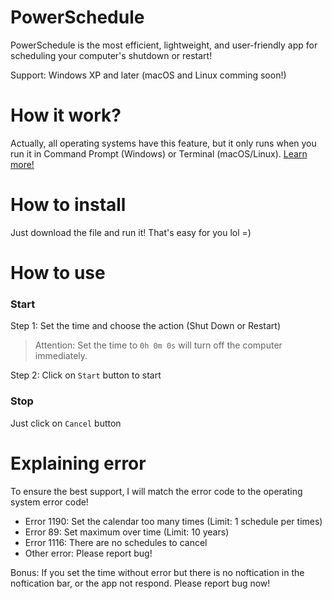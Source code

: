 # PowerSchedule

PowerSchedule is the most efficient, lightweight, and user-friendly app for scheduling your computer's shutdown or restart!

Support: Windows XP and later
(macOS and Linux comming soon!)

# How it work?
Actually, all operating systems have this feature, but it only runs when you run it in Command Prompt (Windows) or Terminal (macOS/Linux).
[Learn more!](https://gist.github.com/ddeveloperr/8504b7f2e7621f9f91d5045d575555cc)

# How to install

Just download the file and run it! That's easy for you lol =)

# How to use

### Start

Step 1: Set the time and choose the action (Shut Down or Restart)

> Attention: Set the time to `0h 0m 0s` will turn off the computer immediately.

Step 2: Click on `Start` button to start

### Stop

Just click on `Cancel` button

# Explaining error

To ensure the best support, I will match the error code to the operating system error code!

- Error 1190: Set the calendar too many times (Limit: 1 schedule per times)
- Error 89: Set maximum over time (Limit: 10 years)
- Error 1116: There are no schedules to cancel
- Other error: Please report bug!

Bonus: If you set the time without error but there is no noftication in the noftication bar, or the app not respond. Please report bug now!


